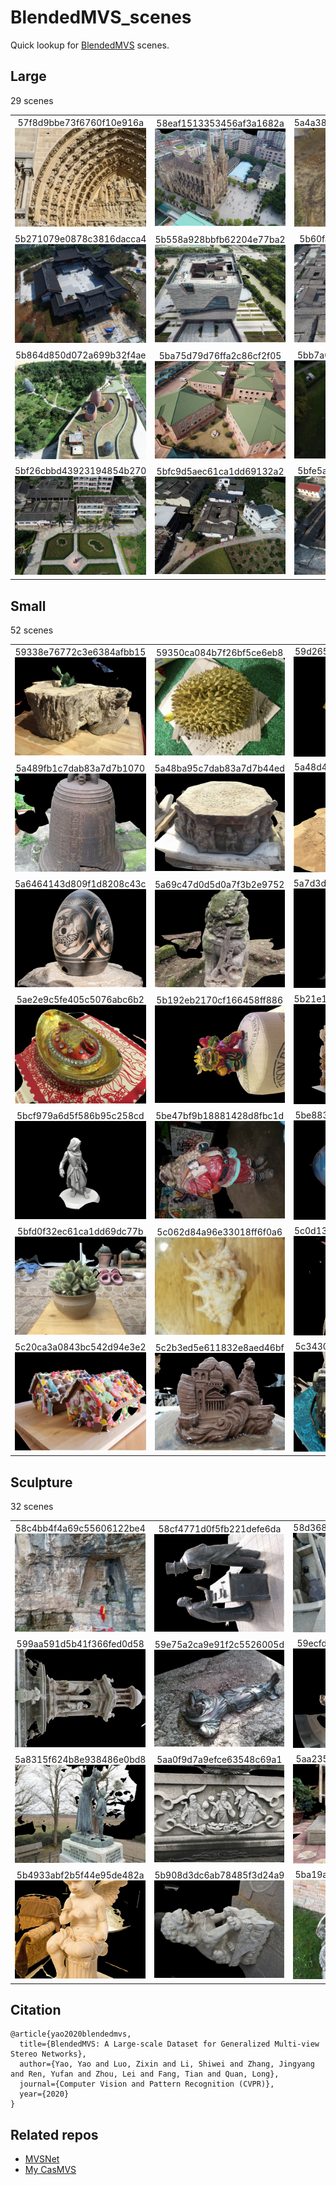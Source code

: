 # BlendedMVS_scenes
Quick lookup for [BlendedMVS](https://arxiv.org/pdf/1911.10127.pdf) scenes.

## Large

29 scenes

|     |     |     |     |     |     |     |     |
|:---:|:---:|:---:|:---:|:---:|:---:|:---:|:---:|
|57f8d9bbe73f6760f10e916a![](large/57f8d9bbe73f6760f10e916a.jpg)|58eaf1513353456af3a1682a![](large/58eaf1513353456af3a1682a.jpg)|5a4a38dad38c8a075495b5d2![](large/5a4a38dad38c8a075495b5d2.jpg)|5aa515e613d42d091d29d300![](large/5aa515e613d42d091d29d300.jpg)|5af02e904c8216544b4ab5a2![](large/5af02e904c8216544b4ab5a2.jpg)|5af28cea59bc705737003253![](large/5af28cea59bc705737003253.jpg)|5afacb69ab00705d0cefdd5b![](large/5afacb69ab00705d0cefdd5b.jpg)|5b08286b2775267d5b0634ba![](large/5b08286b2775267d5b0634ba.jpg)|
|5b271079e0878c3816dacca4![](large/5b271079e0878c3816dacca4.jpg)|5b558a928bbfb62204e77ba2![](large/5b558a928bbfb62204e77ba2.jpg)|5b60fa0c764f146feef84df0![](large/5b60fa0c764f146feef84df0.jpg)|5b62647143840965efc0dbde![](large/5b62647143840965efc0dbde.jpg)|5b69cc0cb44b61786eb959bf![](large/5b69cc0cb44b61786eb959bf.jpg)|5b6e716d67b396324c2d77cb![](large/5b6e716d67b396324c2d77cb.jpg)|5b6eff8b67b396324c5b2672![](large/5b6eff8b67b396324c5b2672.jpg)|5b7a3890fc8fcf6781e2593a![](large/5b7a3890fc8fcf6781e2593a.jpg)|
|5b864d850d072a699b32f4ae![](large/5b864d850d072a699b32f4ae.jpg)|5ba75d79d76ffa2c86cf2f05![](large/5ba75d79d76ffa2c86cf2f05.jpg)|5bb7a08aea1cfa39f1a947ab![](large/5bb7a08aea1cfa39f1a947ab.jpg)|5bbb6eb2ea1cfa39f1af7e0c![](large/5bbb6eb2ea1cfa39f1af7e0c.jpg)|5be3a5fb8cfdd56947f6b67c![](large/5be3a5fb8cfdd56947f6b67c.jpg)|5be3ae47f44e235bdbbc9771![](large/5be3ae47f44e235bdbbc9771.jpg)|5bf17c0fd439231948355385![](large/5bf17c0fd439231948355385.jpg)|5bf18642c50e6f7f8bdbd492![](large/5bf18642c50e6f7f8bdbd492.jpg)|
|5bf26cbbd43923194854b270![](large/5bf26cbbd43923194854b270.jpg)|5bfc9d5aec61ca1dd69132a2![](large/5bfc9d5aec61ca1dd69132a2.jpg)|5bfe5ae0fe0ea555e6a969ca![](large/5bfe5ae0fe0ea555e6a969ca.jpg)|5bff3c5cfe0ea555e6bcbf3a![](large/5bff3c5cfe0ea555e6bcbf3a.jpg)|5c1f33f1d33e1f2e4aa6dda4![](large/5c1f33f1d33e1f2e4aa6dda4.jpg)|

## Small

52 scenes

|     |     |     |     |     |     |     |     |
|:---:|:---:|:---:|:---:|:---:|:---:|:---:|:---:|
|59338e76772c3e6384afbb15![](small/59338e76772c3e6384afbb15.jpg)|59350ca084b7f26bf5ce6eb8![](small/59350ca084b7f26bf5ce6eb8.jpg)|59d2657f82ca7774b1ec081d![](small/59d2657f82ca7774b1ec081d.jpg)|59e864b2a9e91f2c5529325f![](small/59e864b2a9e91f2c5529325f.jpg)|5a0271884e62597cdee0d0eb![](small/5a0271884e62597cdee0d0eb.jpg)|5a3ca9cb270f0e3f14d0eddb![](small/5a3ca9cb270f0e3f14d0eddb.jpg)|5a3cb4e4270f0e3f14d12f43![](small/5a3cb4e4270f0e3f14d12f43.jpg)|5a3f4aba5889373fbbc5d3b5![](small/5a3f4aba5889373fbbc5d3b5.jpg)|
|5a489fb1c7dab83a7d7b1070![](small/5a489fb1c7dab83a7d7b1070.jpg)|5a48ba95c7dab83a7d7b44ed![](small/5a48ba95c7dab83a7d7b44ed.jpg)|5a48d4b2c7dab83a7d7b9851![](small/5a48d4b2c7dab83a7d7b9851.jpg)|5a563183425d0f5186314855![](small/5a563183425d0f5186314855.jpg)|5a572fd9fc597b0478a81d14![](small/5a572fd9fc597b0478a81d14.jpg)|5a57542f333d180827dfc132![](small/5a57542f333d180827dfc132.jpg)|5a618c72784780334bc1972d![](small/5a618c72784780334bc1972d.jpg)|5a6400933d809f1d8200af15![](small/5a6400933d809f1d8200af15.jpg)|
|5a6464143d809f1d8208c43c![](small/5a6464143d809f1d8208c43c.jpg)|5a69c47d0d5d0a7f3b2e9752![](small/5a69c47d0d5d0a7f3b2e9752.jpg)|5a7d3db14989e929563eb153![](small/5a7d3db14989e929563eb153.jpg)|5a8aa0fab18050187cbe060e![](small/5a8aa0fab18050187cbe060e.jpg)|5a969eea91dfc339a9a3ad2c![](small/5a969eea91dfc339a9a3ad2c.jpg)|5ab85f1dac4291329b17cb50![](small/5ab85f1dac4291329b17cb50.jpg)|5ab8b8e029f5351f7f2ccf59![](small/5ab8b8e029f5351f7f2ccf59.jpg)|5abc2506b53b042ead637d86![](small/5abc2506b53b042ead637d86.jpg)|
|5ae2e9c5fe405c5076abc6b2![](small/5ae2e9c5fe405c5076abc6b2.jpg)|5b192eb2170cf166458ff886![](small/5b192eb2170cf166458ff886.jpg)|5b21e18c58e2823a67a10dd8![](small/5b21e18c58e2823a67a10dd8.jpg)|5b22269758e2823a67a3bd03![](small/5b22269758e2823a67a3bd03.jpg)|5b78e57afc8fcf6781d0c3ba![](small/5b78e57afc8fcf6781d0c3ba.jpg)|5b950c71608de421b1e7318f![](small/5b950c71608de421b1e7318f.jpg)|5bb8a49aea1cfa39f1aa7f75![](small/5bb8a49aea1cfa39f1aa7f75.jpg)|5bce7ac9ca24970bce4934b6![](small/5bce7ac9ca24970bce4934b6.jpg)|
|5bcf979a6d5f586b95c258cd![](small/5bcf979a6d5f586b95c258cd.jpg)|5be47bf9b18881428d8fbc1d![](small/5be47bf9b18881428d8fbc1d.jpg)|5be883a4f98cee15019d5b83![](small/5be883a4f98cee15019d5b83.jpg)|5bea87f4abd34c35e1860ab5![](small/5bea87f4abd34c35e1860ab5.jpg)|5beb6e66abd34c35e18e66b9![](small/5beb6e66abd34c35e18e66b9.jpg)|5bf03590d4392319481971dc![](small/5bf03590d4392319481971dc.jpg)|5bf21799d43923194842c001![](small/5bf21799d43923194842c001.jpg)|5bf3a82cd439231948877aed![](small/5bf3a82cd439231948877aed.jpg)|
|5bfd0f32ec61ca1dd69dc77b![](small/5bfd0f32ec61ca1dd69dc77b.jpg)|5c062d84a96e33018ff6f0a6![](small/5c062d84a96e33018ff6f0a6.jpg)|5c0d13b795da9479e12e2ee9![](small/5c0d13b795da9479e12e2ee9.jpg)|5c1892f726173c3a09ea9aeb![](small/5c1892f726173c3a09ea9aeb.jpg)|5c189f2326173c3a09ed7ef3![](small/5c189f2326173c3a09ed7ef3.jpg)|5c1af2e2bee9a723c963d019![](small/5c1af2e2bee9a723c963d019.jpg)|5c1b1500bee9a723c96c3e78![](small/5c1b1500bee9a723c96c3e78.jpg)|5c1dbf200843bc542d8ef8c4![](small/5c1dbf200843bc542d8ef8c4.jpg)|
|5c20ca3a0843bc542d94e3e2![](small/5c20ca3a0843bc542d94e3e2.jpg)|5c2b3ed5e611832e8aed46bf![](small/5c2b3ed5e611832e8aed46bf.jpg)|5c34300a73a8df509add216d![](small/5c34300a73a8df509add216d.jpg)|5c34529873a8df509ae57b58![](small/5c34529873a8df509ae57b58.jpg)|

## Sculpture

32 scenes

|     |     |     |     |     |     |     |     |
|:---:|:---:|:---:|:---:|:---:|:---:|:---:|:---:|
|58c4bb4f4a69c55606122be4![](sculpture/58c4bb4f4a69c55606122be4.jpg)|58cf4771d0f5fb221defe6da![](sculpture/58cf4771d0f5fb221defe6da.jpg)|58d36897f387231e6c929903![](sculpture/58d36897f387231e6c929903.jpg)|58f7f7299f5b5647873cb110![](sculpture/58f7f7299f5b5647873cb110.jpg)|59056e6760bb961de55f3501![](sculpture/59056e6760bb961de55f3501.jpg)|5947719bf1b45630bd096665![](sculpture/5947719bf1b45630bd096665.jpg)|5947b62af1b45630bd0c2a02![](sculpture/5947b62af1b45630bd0c2a02.jpg)|59817e4a1bd4b175e7038d19![](sculpture/59817e4a1bd4b175e7038d19.jpg)|
|599aa591d5b41f366fed0d58![](sculpture/599aa591d5b41f366fed0d58.jpg)|59e75a2ca9e91f2c5526005d![](sculpture/59e75a2ca9e91f2c5526005d.jpg)|59ecfd02e225f6492d20fcc9![](sculpture/59ecfd02e225f6492d20fcc9.jpg)|59f363a8b45be22330016cad![](sculpture/59f363a8b45be22330016cad.jpg)|59f70ab1e5c5d366af29bf3e![](sculpture/59f70ab1e5c5d366af29bf3e.jpg)|59f87d0bfa6280566fb38c9a![](sculpture/59f87d0bfa6280566fb38c9a.jpg)|5a48c4e9c7dab83a7d7b5cc7![](sculpture/5a48c4e9c7dab83a7d7b5cc7.jpg)|5a588a8193ac3d233f77fbca![](sculpture/5a588a8193ac3d233f77fbca.jpg)|
|5a8315f624b8e938486e0bd8![](sculpture/5a8315f624b8e938486e0bd8.jpg)|5aa0f9d7a9efce63548c69a1![](sculpture/5aa0f9d7a9efce63548c69a1.jpg)|5aa235f64a17b335eeaf9609![](sculpture/5aa235f64a17b335eeaf9609.jpg)|5ab8713ba3799a1d138bd69a![](sculpture/5ab8713ba3799a1d138bd69a.jpg)|5acf8ca0f3d8a750097e4b15![](sculpture/5acf8ca0f3d8a750097e4b15.jpg)|5adc6bd52430a05ecb2ffb85![](sculpture/5adc6bd52430a05ecb2ffb85.jpg)|5b2c67b5e0878c381608b8d8![](sculpture/5b2c67b5e0878c381608b8d8.jpg)|5b3b353d8d46a939f93524b9![](sculpture/5b3b353d8d46a939f93524b9.jpg)|
|5b4933abf2b5f44e95de482a![](sculpture/5b4933abf2b5f44e95de482a.jpg)|5b908d3dc6ab78485f3d24a9![](sculpture/5b908d3dc6ab78485f3d24a9.jpg)|5ba19a8a360c7c30c1c169df![](sculpture/5ba19a8a360c7c30c1c169df.jpg)|5bc5f0e896b66a2cd8f9bd36![](sculpture/5bc5f0e896b66a2cd8f9bd36.jpg)|5bccd6beca24970bce448134![](sculpture/5bccd6beca24970bce448134.jpg)|5bd43b4ba6b28b1ee86b92dd![](sculpture/5bd43b4ba6b28b1ee86b92dd.jpg)|5be4ab93870d330ff2dce134![](sculpture/5be4ab93870d330ff2dce134.jpg)|5bf7d63575c26f32dbf7413b![](sculpture/5bf7d63575c26f32dbf7413b.jpg)|


## Citation
```
@article{yao2020blendedmvs,
  title={BlendedMVS: A Large-scale Dataset for Generalized Multi-view Stereo Networks},
  author={Yao, Yao and Luo, Zixin and Li, Shiwei and Zhang, Jingyang and Ren, Yufan and Zhou, Lei and Fang, Tian and Quan, Long},
  journal={Computer Vision and Pattern Recognition (CVPR)},
  year={2020}
}
```

## Related repos

*  [MVSNet](https://github.com/YoYo000/MVSNet)
*  [My CasMVS](https://github.com/kwea123/CasMVSNet_pl)
